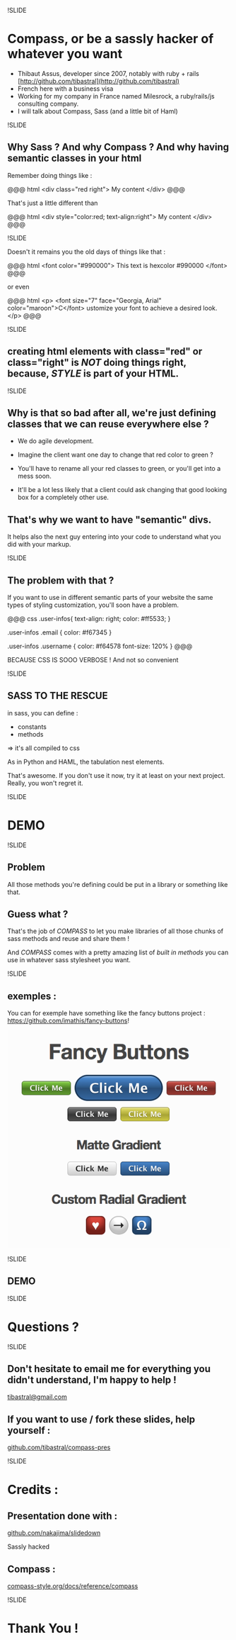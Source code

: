 !SLIDE

# Compass, or be a sassly hacker of whatever you want

* Thibaut Assus, developer since 2007, notably with ruby + rails [http://github.com/tibastral](http://github.com/tibastral)
* French here with a business visa
* Working for my company in France named Milesrock, a ruby/rails/js consulting
  company.
* I will talk about Compass, Sass (and a little bit of Haml)

!SLIDE

## Why Sass ? And why Compass ? And why having semantic classes in your html

Remember doing things like :

@@@ html
&lt;div class="red right"&gt;
  My content
&lt;/div&gt;
@@@

That's just a little different than

@@@ html
&lt;div style="color:red; text-align:right"&gt;
  My content
&lt;/div&gt;
@@@



!SLIDE

Doesn't it remains you the old days of things like that :

@@@ html
&lt;font color="#990000"&gt;
  This text is hexcolor #990000
&lt;/font&gt;
@@@

or even

@@@ html
&lt;p&gt;
  &lt;font size="7" face="Georgia, Arial" color="maroon"&gt;C&lt;/font&gt;
  ustomize your font to achieve a desired look.
&lt;/p&gt;
@@@


!SLIDE

## creating html elements with class="<span class="red">red</span>" or class="right" is *NOT* doing things right, because, *STYLE* is part of your HTML.

!SLIDE

## Why is that so bad after all, we're just defining classes that we can reuse everywhere else ?

* We do agile development.

* Imagine the client want one day to change that <span class="red">red</span> color to <span class="green">green</span> ?

* You'll have to rename all your <span class="red">red</span> classes to <span class="green">green</span>, or you'll get into a mess soon.

* It'll be a lot less likely that a client could ask changing that good looking box for a completely other use.

## That's why we want to have "semantic" divs.

It helps also the next guy entering into your code to understand what you did with your markup.

!SLIDE
## The problem with that ?

If you want to use in different semantic parts of your website the same types of styling customization, you'll soon have a problem.

@@@ css
.user-infos{
  text-align: right;
  color: #ff5533;
}

.user-infos .email {
  color: #f67345
}

.user-infos .username {
  color: #f64578
  font-size: 120%
}
@@@

BECAUSE CSS IS SOOO VERBOSE ! And not so convenient

!SLIDE
## SASS TO THE RESCUE

in sass, you can define :

* constants
* methods

=> it's all compiled to css

As in Python and HAML, the tabulation nest elements.

That's awesome. If you don't use it now, try it at least on your next project. Really, you won't regret it.

!SLIDE

# DEMO

!SLIDE

## Problem

All those methods you're defining could be put in a library or something like that.

## Guess what ?

That's the job of *COMPASS* to let you make libraries of all those chunks of sass methods and reuse and share them !

And *COMPASS* comes with a pretty amazing list of *built in methods* you can use in whatever sass stylesheet you want.

!SLIDE

## exemples :

You can for exemple have something like the fancy buttons project : https://github.com/imathis/fancy-buttons!

![Fancy Buttons](../images/fancy-buttons.png)

!SLIDE

## DEMO

!SLIDE

# Questions ?

!SLIDE

## Don't hesitate to email me for everything you didn't understand, I'm happy to help !

[tibastral@gmail.com](mailto:tibastral@gmail.com)

## If you want to use / fork these slides, help yourself :

[github.com/tibastral/compass-pres](http://github.com/tibastral/compass-pres)

!SLIDE

# Credits :

## Presentation done with :

[github.com/nakajima/slidedown](https://github.com/nakajima/slidedown)

Sassly hacked

## Compass :

[compass-style.org/docs/reference/compass](http://compass-style.org/docs/reference/compass/)

!SLIDE

# Thank You !
